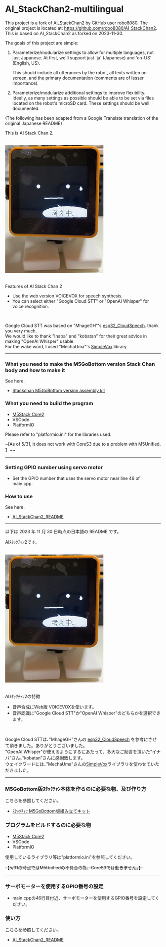 # AI_StackChan2-multilingual

This project is a fork of AI_StackChan2 by GitHub user robo8080. The original project is located at:
https://github.com/robo8080/AI_StackChan2. This is based on AI_StackChan2 as forked on 2023-11-30.

The goals of this project are simple:
1) Parameterize/modularize settings to allow for multiple languages, not just Japanese.
   At first, we'll support just 'ja' (Japanese) and 'en-US' (English, US).

   This should include all utterances by the robot, all texts written on screen, and
   the primary documentation (comments are of lesser importance).

2) Parameterize/modularize additional settings to improve flexibility. Ideally, as many
   settings as possible should be able to be set via files located on the robot's microSD
   card. These settings should be well documented.


(The following has been adapted from a Google Translate translation of the original Japanese README)

This is AI Stack Chan 2.
<br><br>

![Image 1](images/image1.png)<br><br>

Features of AI Stack Chan 2<br>

* Use the web version VOICEVOX for speech synthesis.
* You can select either "Google Cloud STT" or "OpenAI Whisper" for voice recognition.
<br>

Google Cloud STT was based on "MhageGH"'s [esp32_CloudSpeech](https://github.com/MhageGH/esp32_CloudSpeech/ "Title"). thank you very much. <br>
We would like to thank "Inaba" and "kobatan" for their great advice in making "OpenAI Whisper" usable. <br>
For the wake word, I used "MechaUma"'s [SimpleVox](https://github.com/MechaUma/SimpleVox/ "Title") library.

---


### What you need to make the M5GoBottom version Stack Chan body and how to make it ###
See here. <br>
* [Stackchan M5GoBottom version assembly kit](https://raspberrypi.mongonta.com/about-products-stackchan-m5gobottom-version/ "Title")<br>

### What you need to build the program ###
* [M5Stack Core2](http://www.m5stack.com/ "Title")<br>
* VSCode<br>
* PlatformIO<br>

Please refer to "platformio.ini" for the libraries used. <br>

~[As of 5/31, it does not work with CoreS3 due to a problem with M5Unified. 】~~<br>

---

### Setting GPIO number using servo motor ###
* Set the GPIO number that uses the servo motor near line 46 of main.cpp.


### How to use ###

See here. <br>

* [AI_StackChan2_README](https://github.com/robo8080/AI_StackChan2_README/ "Title")<br>

----------------------------------------------------------

以下は 2023 年 11 月 30 日時点の日本語の README です。

AIｽﾀｯｸﾁｬﾝ2です。
<br><br>

![画像1](images/image1.png)<br><br>

AIｽﾀｯｸﾁｬﾝ2の特徴<br>

* 音声合成にWeb版 VOICEVOXを使います。
* 音声認識に"Google Cloud STT"か"OpenAI Whisper"のどちらかを選択できます。
<br>

Google Cloud STTは、”MhageGH”さんの [esp32_CloudSpeech](https://github.com/MhageGH/esp32_CloudSpeech/ "Title") を参考にさせて頂きました。ありがとうございました。<br>
"OpenAI Whisper"が使えるようにするにあたって、多大なご助言を頂いた”イナバ”さん、”kobatan”さんに感謝致します。<br>
ウェイクワードには、”MechaUma”さんの[SimpleVox](https://github.com/MechaUma/SimpleVox/ "Title")ライブラリを使わせていただきました。

---


### M5GoBottom版ｽﾀｯｸﾁｬﾝ本体を作るのに必要な物、及び作り方 ###
こちらを参照してください。<br>
* [ｽﾀｯｸﾁｬﾝ M5GoBottom版組み立てキット](https://raspberrypi.mongonta.com/about-products-stackchan-m5gobottom-version/ "Title")<br>

### プログラムをビルドするのに必要な物 ###
* [M5Stack Core2](http://www.m5stack.com/ "Title")<br>
* VSCode<br>
* PlatformIO<br>

使用しているライブラリ等は"platformio.ini"を参照してください。<br>

~~【5/31の時点ではM5Unifiedの不具合の為、CoreS3では動きません。】~~<br>

---

### サーボモーターを使用するGPIO番号の設定 ###
* main.cppの46行目付近、サーボモーターを使用するGPIO番号を設定してください。


### 使い方 ###

こちらを参照してください。<br>

* [AI_StackChan2_README](https://github.com/robo8080/AI_StackChan2_README/ "Title")<br>
<br>
<br>
<br>
